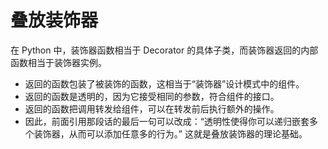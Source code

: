 
# 叠放装饰器





在 Python 中，装饰器函数相当于 Decorator 的具体子类，而装饰器返回的内部函数相当于装饰器实例。
* 返回的函数包装了被装饰的函数，这相当于“装饰器”设计模式中的组件。
* 返回的函数是透明的，因为它接受相同的参数，符合组件的接口。
* 返回的函数把调用转发给组件，可以在转发前后执行额外的操作。
* 因此，前面引用那段话的最后一句可以改成：“透明性使得你可以递归嵌套多个装饰器，从而可以添加任意多的行为。”
这就是叠放装饰器的理论基础。

